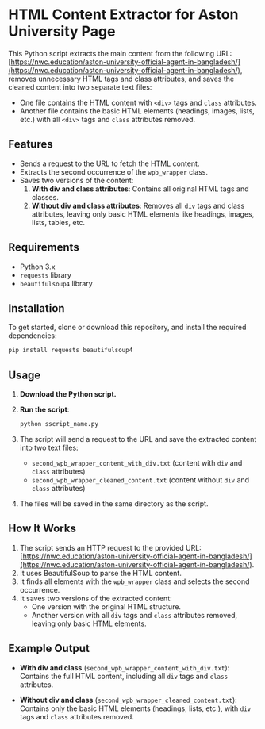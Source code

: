 # HTML Content Extractor for Aston University Page

This Python script extracts the main content from the following URL:
[https://nwc.education/aston-university-official-agent-in-bangladesh/](https://nwc.education/aston-university-official-agent-in-bangladesh/),
removes unnecessary HTML tags and class attributes, and saves the cleaned content into two separate text files:

- One file contains the HTML content with `<div>` tags and `class` attributes.
- Another file contains the basic HTML elements (headings, images, lists, etc.) with all `<div>` tags and `class` attributes removed.

## Features

- Sends a request to the URL to fetch the HTML content.
- Extracts the second occurrence of the `wpb_wrapper` class.
- Saves two versions of the content:
  1. **With div and class attributes**: Contains all original HTML tags and classes.
  2. **Without div and class attributes**: Removes all `div` tags and class attributes, leaving only basic HTML elements like headings, images, lists, tables, etc.

## Requirements

- Python 3.x
- `requests` library
- `beautifulsoup4` library

## Installation

To get started, clone or download this repository, and install the required dependencies:

```bash
pip install requests beautifulsoup4
```

## Usage

1. **Download the Python script.**

2. **Run the script**:

   ```bash
   python sscript_name.py
   ```

3. The script will send a request to the URL and save the extracted content into two text files:

   - `second_wpb_wrapper_content_with_div.txt` (content with `div` and `class` attributes)
   - `second_wpb_wrapper_cleaned_content.txt` (content without `div` and `class` attributes)

4. The files will be saved in the same directory as the script.

## How It Works

1. The script sends an HTTP request to the provided URL: [https://nwc.education/aston-university-official-agent-in-bangladesh/](https://nwc.education/aston-university-official-agent-in-bangladesh/).
2. It uses BeautifulSoup to parse the HTML content.
3. It finds all elements with the `wpb_wrapper` class and selects the second occurrence.
4. It saves two versions of the extracted content:
   - One version with the original HTML structure.
   - Another version with all `div` tags and `class` attributes removed, leaving only basic HTML elements.

## Example Output

- **With div and class** (`second_wpb_wrapper_content_with_div.txt`):  
  Contains the full HTML content, including all `div` tags and `class` attributes.

- **Without div and class** (`second_wpb_wrapper_cleaned_content.txt`):  
  Contains only the basic HTML elements (headings, lists, etc.), with `div` tags and `class` attributes removed.
